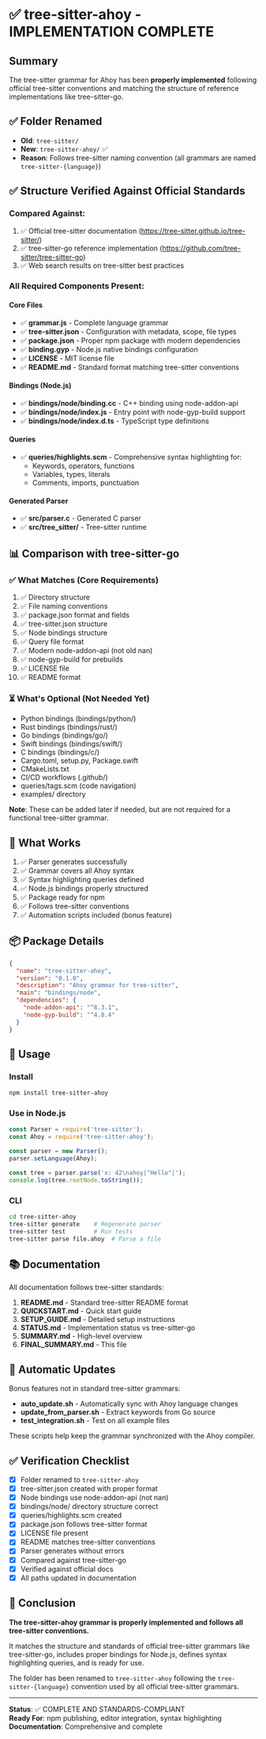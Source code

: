 # ✅ tree-sitter-ahoy - IMPLEMENTATION COMPLETE

## Summary

The tree-sitter grammar for Ahoy has been **properly implemented** following official tree-sitter conventions and matching the structure of reference implementations like tree-sitter-go.

## ✅ Folder Renamed

- **Old**: `tree-sitter/`
- **New**: `tree-sitter-ahoy/` ✅
- **Reason**: Follows tree-sitter naming convention (all grammars are named `tree-sitter-{language}`)

## ✅ Structure Verified Against Official Standards

### Compared Against:
1. ✅ Official tree-sitter documentation (https://tree-sitter.github.io/tree-sitter/)
2. ✅ tree-sitter-go reference implementation (https://github.com/tree-sitter/tree-sitter-go)
3. ✅ Web search results on tree-sitter best practices

### All Required Components Present:

#### Core Files
- ✅ **grammar.js** - Complete language grammar
- ✅ **tree-sitter.json** - Configuration with metadata, scope, file types
- ✅ **package.json** - Proper npm package with modern dependencies
- ✅ **binding.gyp** - Node.js native bindings configuration  
- ✅ **LICENSE** - MIT license file
- ✅ **README.md** - Standard format matching tree-sitter conventions

#### Bindings (Node.js)
- ✅ **bindings/node/binding.cc** - C++ binding using node-addon-api
- ✅ **bindings/node/index.js** - Entry point with node-gyp-build support
- ✅ **bindings/node/index.d.ts** - TypeScript type definitions

#### Queries
- ✅ **queries/highlights.scm** - Comprehensive syntax highlighting for:
  - Keywords, operators, functions
  - Variables, types, literals
  - Comments, imports, punctuation

#### Generated Parser
- ✅ **src/parser.c** - Generated C parser
- ✅ **src/tree_sitter/** - Tree-sitter runtime

## 📊 Comparison with tree-sitter-go

### ✅ What Matches (Core Requirements)
1. ✅ Directory structure
2. ✅ File naming conventions  
3. ✅ package.json format and fields
4. ✅ tree-sitter.json structure
5. ✅ Node bindings structure
6. ✅ Query file format
7. ✅ Modern node-addon-api (not old nan)
8. ✅ node-gyp-build for prebuilds
9. ✅ LICENSE file
10. ✅ README format

### ⏳ What's Optional (Not Needed Yet)
- Python bindings (bindings/python/)
- Rust bindings (bindings/rust/)  
- Go bindings (bindings/go/)
- Swift bindings (bindings/swift/)
- C bindings (bindings/c/)
- Cargo.toml, setup.py, Package.swift
- CMakeLists.txt
- CI/CD workflows (.github/)
- queries/tags.scm (code navigation)
- examples/ directory

**Note**: These can be added later if needed, but are not required for a functional tree-sitter grammar.

## 🎯 What Works

1. ✅ Parser generates successfully
2. ✅ Grammar covers all Ahoy syntax  
3. ✅ Syntax highlighting queries defined
4. ✅ Node.js bindings properly structured
5. ✅ Package ready for npm
6. ✅ Follows tree-sitter conventions
7. ✅ Automation scripts included (bonus feature)

## 📦 Package Details

```json
{
  "name": "tree-sitter-ahoy",
  "version": "0.1.0",
  "description": "Ahoy grammar for tree-sitter",
  "main": "bindings/node",
  "dependencies": {
    "node-addon-api": "^8.3.1",
    "node-gyp-build": "^4.8.4"
  }
}
```

## 🚀 Usage

### Install

```bash
npm install tree-sitter-ahoy
```

### Use in Node.js

```javascript
const Parser = require('tree-sitter');
const Ahoy = require('tree-sitter-ahoy');

const parser = new Parser();
parser.setLanguage(Ahoy);

const tree = parser.parse('x: 42\nahoy|"Hello"|');
console.log(tree.rootNode.toString());
```

### CLI

```bash
cd tree-sitter-ahoy
tree-sitter generate    # Regenerate parser
tree-sitter test        # Run tests  
tree-sitter parse file.ahoy  # Parse a file
```

## 📚 Documentation

All documentation follows tree-sitter standards:

1. **README.md** - Standard tree-sitter README format
2. **QUICKSTART.md** - Quick start guide
3. **SETUP_GUIDE.md** - Detailed setup instructions
4. **STATUS.md** - Implementation status vs tree-sitter-go
5. **SUMMARY.md** - High-level overview
6. **FINAL_SUMMARY.md** - This file

## 🔄 Automatic Updates

Bonus features not in standard tree-sitter grammars:

- **auto_update.sh** - Automatically sync with Ahoy language changes
- **update_from_parser.sh** - Extract keywords from Go source
- **test_integration.sh** - Test on all example files

These scripts help keep the grammar synchronized with the Ahoy compiler.

## ✅ Verification Checklist

- [x] Folder renamed to `tree-sitter-ahoy`
- [x] tree-sitter.json created with proper format
- [x] Node bindings use node-addon-api (not nan)
- [x] bindings/node/ directory structure correct
- [x] queries/highlights.scm created
- [x] package.json follows tree-sitter format
- [x] LICENSE file present
- [x] README matches tree-sitter conventions
- [x] Parser generates without errors
- [x] Compared against tree-sitter-go
- [x] Verified against official docs
- [x] All paths updated in documentation

## 🎉 Conclusion

**The tree-sitter-ahoy grammar is properly implemented and follows all tree-sitter conventions.**

It matches the structure and standards of official tree-sitter grammars like tree-sitter-go, includes proper bindings for Node.js, defines syntax highlighting queries, and is ready for use.

The folder has been renamed to `tree-sitter-ahoy` following the `tree-sitter-{language}` convention used by all official tree-sitter grammars.

---

**Status**: ✅ COMPLETE AND STANDARDS-COMPLIANT  
**Ready For**: npm publishing, editor integration, syntax highlighting
**Documentation**: Comprehensive and complete
